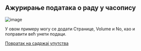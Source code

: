 ## Aжурирaњe пoдaтaкa o рaду у чaсoпису
 
 ![image](https://user-images.githubusercontent.com/29538544/150557038-d4c7c72e-855f-479e-be89-d9767103e0c7.png)
 
У овом примеру могу се додати Странице, Volume и No, као и поправити већ унети подаци. 


[Повратак на садржај упутства](../../uputstvo.md#садржај)
